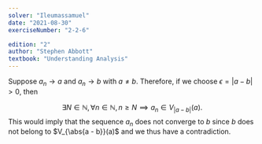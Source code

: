 ```yaml
---
solver: "Ileumassamuel"
date: "2021-08-30"
exerciseNumber: "2-2-6"

edition: "2"
author: "Stephen Abbott"
textbook: "Understanding Analysis"
---
```


Suppose $a_{n} \rightarrow a$ and
$a_{n} \rightarrow b$ with $a \neq b$. Therefore, if we choose
$\epsilon = |a - b| > 0$, then

$$
\exists N \in \mathbb{N}, \forall n \in \mathbb{N}, n \geq N \implies a_{n} \in
V_{|a - b|}(a).
$$
This would imply that the sequence $a_{n}$
does not converge to $b$ since $b$ does not belong to
$V_{\abs{a - b}}(a)$ and we thus have a contradiction.
